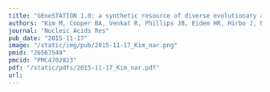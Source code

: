 ```yaml
---
title: "GEneSTATION 1.0: a synthetic resource of diverse evolutionary and functional genomic data for studying the evolution of pregnancy-associated tissues and phenotypes"
authors: "Kim M, Cooper BA, Venkat R, Phillips JB, Eidem HR, Hirbo J, Nutakki S, Williams SM, Muglia LJ, **Capra JA**, Petren K, Abbot P, Rokas A, McGary KL."
journal: "Nucleic Acids Res"
pub_date: "2015-11-17"
image: "/static/img/pub/2015-11-17_Kim_nar.png"
pmid: "26567549"
pmcid: "PMC4702823"
pdf: "/static/pdfs/2015-11-17_Kim_nar.pdf"
url: 
---
```

